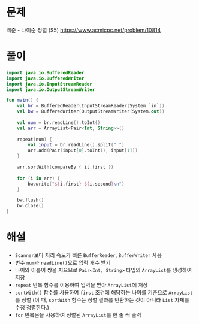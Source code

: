 # 문제
백준 - 나이순 정렬 (S5)
https://www.acmicpc.net/problem/10814


# 풀이

```Kotlin
import java.io.BufferedReader
import java.io.BufferedWriter 
import java.io.InputStreamReader 
import java.io.OutputStreamWriter 

fun main() { 
	val br = BufferedReader(InputStreamReader(System.`in`))
	val bw = BufferedWriter(OutputStreamWriter(System.out)) 
	
	val num = br.readLine().toInt() 
	val arr = ArrayList<Pair<Int, String>>() 
	
	repeat(num) { 
		val input = br.readLine().split(" ") 
		arr.add(Pair(input[0].toInt(), input[1])) 
	} 
	
	arr.sortWith(compareBy { it.first }) 
	
	for (i in arr) { 
		bw.write("${i.first} ${i.second}\n") 
	}

	bw.flush()
	bw.close() 
}
```

# 해설
* `Scanner`보다 처리 속도가 빠른 `BufferReader`, `BufferWriter` 사용
* 변수 `num`과 `readLine()`으로 입력 개수 받기
* 나이와 이름이 쌍을 지으므로 `Pair<Int, String>` 타입의 `ArrayList`를 생성하여 저장
* `repeat` 반복 함수를 이용하여 입력을 받아 `ArrayList`에 저장
* `sortWith()` 함수를 사용하여 `first` 조건에 해당하는 나이를 기준으로 `ArrayList`를 정렬 (이 때, `sortWith` 함수는 정렬 결과를 반환하는 것이 아니라 `List` 자체를 수정 정렬한다.)
* `for` 반복문을 사용하여 정렬된 `ArrayList`를 한 줄 씩 출력 